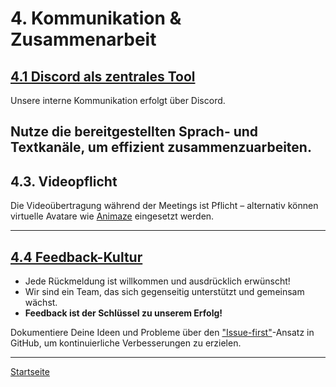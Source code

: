# 4. Kommunikation & Zusammenarbeit

## [4.1 Discord als zentrales Tool](/docs/4/1/1/README.md)  

Unsere interne Kommunikation erfolgt über Discord.

Nutze die bereitgestellten Sprach- und Textkanäle, um effizient zusammenzuarbeiten.
---

## 4.3. Videopflicht

Die Videoübertragung während der Meetings ist Pflicht – alternativ können virtuelle Avatare wie [Animaze](https://www.animaze.us) eingesetzt werden.

---

## [4.4 Feedback-Kultur](/docs/4/4/README.md)

- Jede Rückmeldung ist willkommen und ausdrücklich erwünscht!
- Wir sind ein Team, das sich gegenseitig unterstützt und gemeinsam wächst. 
- **Feedback ist der Schlüssel zu unserem Erfolg!**

Dokumentiere Deine Ideen und Probleme über den ["Issue-first"](https://github.com/NADOOIT/NADOO-Wiki/issues/new/choose)-Ansatz in GitHub, um kontinuierliche Verbesserungen zu erzielen.

---

[Startseite](../../README.md)
